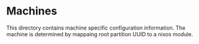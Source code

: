 # Machines
This directory contains machine specific configuration information. The machine
is determined by mappaing root partition UUID to a nixos module.
